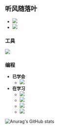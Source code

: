 ## 听风随落叶
- ![](https://img.shields.io/badge/%E5%B8%B8%E7%94%A8%E7%B3%BB%E7%BB%9F-CentOS-yellow)
- ![](https://img.shields.io/badge/%E5%B8%B8%E7%94%A8%E7%B3%BB%E7%BB%9F-Ubuntu-yellow)

### 工具

![](https://img.shields.io/badge/%E5%86%99%E4%BD%9C%E5%B7%A5%E5%85%B7-VSCode-blue)

### 编程

- **已学会**
  - ![](https://img.shields.io/badge/%E7%BC%96%E7%A8%8B%E8%AF%AD%E8%A8%80-Shell-brightgreen)
- **在学习**
  - ![](https://img.shields.io/badge/%E7%BC%96%E7%A8%8B%E8%AF%AD%E8%A8%80-JavaScript-brightgreen)
  - ![](https://img.shields.io/badge/%E7%BC%96%E7%A8%8B%E8%AF%AD%E8%A8%80-Python-brightgreen)
  - ![](https://img.shields.io/badge/%E7%BC%96%E7%A8%8B%E8%AF%AD%E8%A8%80-Java-brightgreen)
  - ![](https://img.shields.io/badge/%E7%BC%96%E7%A8%8B%E8%AF%AD%E8%A8%80-Go-brightgreen)




![Anurag's GitHub stats](https://github-readme-stats.vercel.app/api?username=WinterChocolates&show_icons=true&theme=radical)
